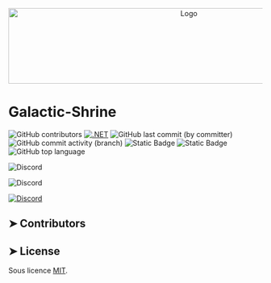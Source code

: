 
<p align="center">
  <img src="https://cdn.discordapp.com/attachments/511861227157192705/623915363494658077/1.3.1.png" alt="Logo" width="700" height="150" />
</p>

# Galactic-Shrine

![GitHub contributors](https://img.shields.io/github/contributors/Galactic-Shrine/Galactic-Shrine-Env-VS?style=plastic&label=Contributors)
[![.NET](https://github.com/Galactic-Shrine/Galactic-Shrine-Env-VS/actions/workflows/dotnet.yml/badge.svg?style=plastic)](https://github.com/Galactic-Shrine/Galactic-Shrine-Env-VS/actions/workflows/dotnet.yml)
![GitHub last commit (by committer)](https://img.shields.io/github/last-commit/Galactic-Shrine/Galactic-Shrine-Env-VS?style=plastic&label=Last%20Commit)
![GitHub commit activity (branch)](https://img.shields.io/github/commit-activity/m/Galactic-Shrine/Galactic-Shrine-Env-VS/master?style=plastic&label=Commit%20Activity)
![Static Badge](https://img.shields.io/badge/Code-french-red?style=plastic)
![Static Badge](https://img.shields.io/badge/Lang-C%23-blue?style=plastic)
![GitHub top language](https://img.shields.io/github/languages/top/Galactic-Shrine/Galactic-Shrine-Env-VS?style=plastic)

![Discord](https://img.shields.io/discord/288663731024691201?style=plastic&logo=discord&label=%20&cacheSeconds=0)

![Discord](https://img.shields.io/discord/288663731024691201?style=plastic&logo=discord&label=Discord&cacheSeconds=0&link=https%3A%2F%2Fdiscord.gg%2FaWDv3TUYdX)


<a href="https://discord.gg/aWDv3TUYdX">![Discord](https://img.shields.io/discord/288663731024691201?style=social&logo=discord&label=Discord&cacheSeconds=0)</a>

## ➤ Contributors


## ➤ License
	
Sous licence [MIT](https://opensource.org/licenses/MIT).